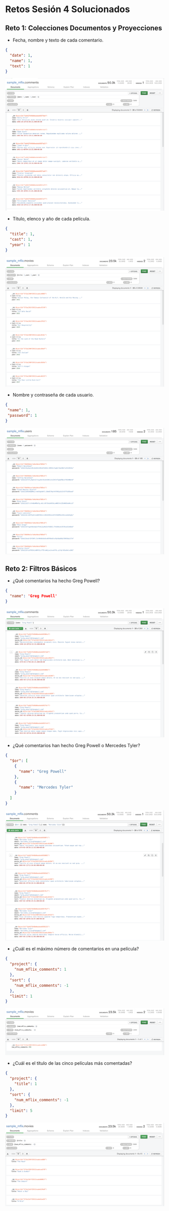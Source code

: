 # Retos Sesión 4 Solucionados

## Reto 1: Colecciones Documentos y Proyecciones

- Fecha, nombre y texto de cada comentario.

```json
{
  "date": 1,
  "name": 1,
  "text": 1
}
```

![consulta1](./img/reto01_1.png)

- Título, elenco y año de cada película.

```json
{
  "title": 1,
  "cast": 1,
  "year": 1
}

```

![consulta2](./img/reto01_2.png)

- Nombre y contraseña de cada usuario.

```json
{
 "name": 1,
 "password": 1
}
```

![consulta3](./img/reto01_3.png)

## Reto 2: Filtros Básicos

- ¿Qué comentarios ha hecho Greg Powell?

```json
{
  "name": 'Greg Powell'
}
```
![consulta1](./img/reto02_1.png)

- ¿Qué comentarios han hecho Greg Powell o Mercedes Tyler?
```json
{
  "$or": [
    {
      "name": "Greg Powell"
    },
    {
      "name": "Mercedes Tyler"
    }
  ]
}
```
![consulta2](./img/reto02_2.png)

- ¿Cuál es el máximo número de comentarios en una película?

```json
{
  "project": {
    "num_mflix_comments": 1
  },
  "sort": {
    "num_mflix_comments": -1
  },
  "limit": 1
}
```
![consulta3](./img/reto02_3.png)

- ¿Cuál es el título de las cinco películas más comentadas?

```json
{
  "project": {
    "title": 1
  },
  "sort": {
    "num_mflix_comments": -1
  },
  "limit": 5
}
```
![consulta4](./img/reto02_4.png)
